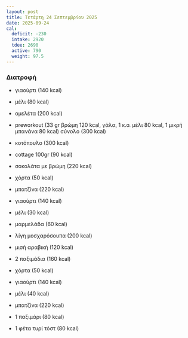 ```yaml
---
layout: post
title: Τετάρτη 24 Σεπτεμβρίου 2025
date: 2025-09-24
cal:
  deficit: -230
  intake: 2920
  tdee: 2690
  active: 790
  weight: 97.5
---
```


### Διατροφή

- γιαούρτι (140 kcal)
- μέλι (80 kcal)
- ομελέτα (200 kcal)

- preworkout (33 gr βρώμη 120 kcal, γάλα, 1 κ.σ. μέλι 80 kcal, 1 μικρή μπανάνα 80 kcal) σύνολο (300 kcal)

- κοτόπουλο (300 kcal)
- cottage 100gr (90 kcal)
- σοκολάτα με βρώμη  (220 kcal)

- χόρτα (50 kcal)
- μπατζίνα (220 kcal)

- γιαούρτι (140 kcal)
- μέλι (30 kcal)
- μαρμελάδα (60 kcal)

- λίγη μοσχαρόσουπα (200 kcal)
- μισή αραβική (120 kcal)
- 2 παξιμάδια (160 kcal)

- χόρτα (50 kcal)
- γιαούρτι (140 kcal)
- μέλι (40 kcal)

- μπατζίνα (220 kcal)
- 1 παξιμάρι (80 kcal)
- 1 φέτα τυρί τόστ (80 kcal)





